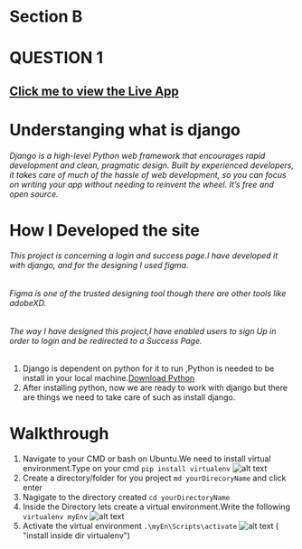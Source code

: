 # Section B 
# QUESTION 1
## [Click me to view the Live App](http://54.84.183.133/)
# Understanging what is django
###### Django is a high-level Python web framework that encourages rapid development and clean, pragmatic design. Built by experienced developers, it takes care of much of the hassle of web development, so you can focus on writing your app without needing to reinvent the wheel. It’s free and open source.
# How I Developed the site
###### This project is concerning a login and success page.I have developed it with django, and for the designing I used figma.
###### Figma is one of the trusted designing tool though there are other tools like adobeXD.
###### The way I have designed this project,I have enabled users to sign Up in order to login and be redirected to a Success Page.

1. Django is dependent on python  for it to run ,Python is needed to be install in your local machine.[Download Python](https://www.python.org/downloads/)
2. After installing python, now we are ready to work with django but there are  things we need to take care of such as install django.

# Walkthrough
1. Navigate to your CMD or bash on Ubuntu.We need to install virtual environment.Type on your cmd `pip install virtualenv`
![alt text](https://github.com/Danchiwaz/technical-interview-interintel/blob/main/screenshots/install_virtu.png "install virtualenv")
2. Create a directory/folder for you project `md yourDirecoryName` and click enter
3. Nagigate to the directory created `cd yourDirectoryName`
4. Inside the Directory lets create a virtual environment.Write the following `virtualenv myEnv`
![alt text](https://github.com/Danchiwaz/technical-interview-interintel/blob/main/screenshots/virtual.png "install inside dir virtualenv")
5. Activate the virtual environment `.\myEn\Scripts\activate`
![alt text](https://github.com/Danchiwaz/technical-interview-interintel/blob/main/screenshots/activate.png "install inside dir virtualenv")
( "install inside dir virtualenv")

